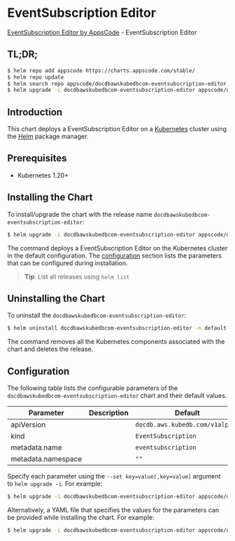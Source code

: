 # EventSubscription Editor

[EventSubscription Editor by AppsCode](https://appscode.com) - EventSubscription Editor

## TL;DR;

```bash
$ helm repo add appscode https://charts.appscode.com/stable/
$ helm repo update
$ helm search repo appscode/docdbawskubedbcom-eventsubscription-editor --version=v0.15.0
$ helm upgrade -i docdbawskubedbcom-eventsubscription-editor appscode/docdbawskubedbcom-eventsubscription-editor -n default --create-namespace --version=v0.15.0
```

## Introduction

This chart deploys a EventSubscription Editor on a [Kubernetes](http://kubernetes.io) cluster using the [Helm](https://helm.sh) package manager.

## Prerequisites

- Kubernetes 1.20+

## Installing the Chart

To install/upgrade the chart with the release name `docdbawskubedbcom-eventsubscription-editor`:

```bash
$ helm upgrade -i docdbawskubedbcom-eventsubscription-editor appscode/docdbawskubedbcom-eventsubscription-editor -n default --create-namespace --version=v0.15.0
```

The command deploys a EventSubscription Editor on the Kubernetes cluster in the default configuration. The [configuration](#configuration) section lists the parameters that can be configured during installation.

> **Tip**: List all releases using `helm list`

## Uninstalling the Chart

To uninstall the `docdbawskubedbcom-eventsubscription-editor`:

```bash
$ helm uninstall docdbawskubedbcom-eventsubscription-editor -n default
```

The command removes all the Kubernetes components associated with the chart and deletes the release.

## Configuration

The following table lists the configurable parameters of the `docdbawskubedbcom-eventsubscription-editor` chart and their default values.

|     Parameter      | Description |                  Default                   |
|--------------------|-------------|--------------------------------------------|
| apiVersion         |             | <code>docdb.aws.kubedb.com/v1alpha1</code> |
| kind               |             | <code>EventSubscription</code>             |
| metadata.name      |             | <code>eventsubscription</code>             |
| metadata.namespace |             | <code>""</code>                            |


Specify each parameter using the `--set key=value[,key=value]` argument to `helm upgrade -i`. For example:

```bash
$ helm upgrade -i docdbawskubedbcom-eventsubscription-editor appscode/docdbawskubedbcom-eventsubscription-editor -n default --create-namespace --version=v0.15.0 --set apiVersion=docdb.aws.kubedb.com/v1alpha1
```

Alternatively, a YAML file that specifies the values for the parameters can be provided while
installing the chart. For example:

```bash
$ helm upgrade -i docdbawskubedbcom-eventsubscription-editor appscode/docdbawskubedbcom-eventsubscription-editor -n default --create-namespace --version=v0.15.0 --values values.yaml
```
